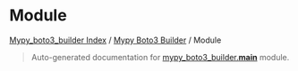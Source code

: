# Module

[Mypy_boto3_builder Index](../README.md#mypy_boto3_builder-index) / [Mypy Boto3 Builder](./index.md#mypy-boto3-builder) / Module

> Auto-generated documentation for [mypy_boto3_builder.__main__](https://github.com/youtype/mypy_boto3_builder/blob/main/mypy_boto3_builder/__main__.py) module.
